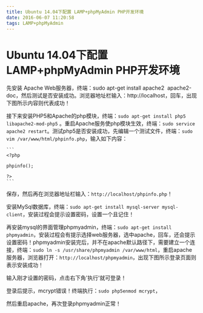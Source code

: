 ```yaml
---
title: Ubuntu 14.04下配置 LAMP+phpMyAdmin PHP开发环境
date: 2016-06-07 11:20:58
tags: LAMP+phpMyAdmin
---
```


# Ubuntu 14.04下配置 LAMP+phpMyAdmin PHP开发环境

先安装 Apache Web服务器，终端：sudo apt-get install apache2  apache2-doc，然后测试是否安装成功。浏览器地址栏输入：http://localhost，回车，出现下图所示内容则代表成功！

<!-- more -->

接下来安装PHP5和Apache的php模块，终端：`sudo apt-get install php5 libapache2-mod-php5` 。重启Apache服务使php模块生效，终端：`sudo service apache2 restart`。测试php5是否安装成功，先编辑一个测试文件，终端：`sudo vim /var/www/html/phpinfo.php`，输入如下内容：

    ```
    <?php

    phpinfo();

    ?>
    ```



保存，然后再在浏览器地址栏输入：`http://localhost/phpinfo.php`！





安装MySql数据库，终端：`sudo apt-get install mysql-server mysql-client`，安装过程会提示设置密码，设置一个且记住！




再安装mysql的界面管理phpmyadmin，终端：`sudo apt-get install phpmyadmin`，安装过程会有提示选择web服务器，选中apache，回车，还会提示设置密码！phpmyadmin安装完后，并不在apache默认路径下，需要建立一个连接，终端：`sudo ln -s /usr/share/phpmyadmin /var/www/html`，重启apache服务器，浏览器打开：`http://localhost/phpmyadmin`，出现下图所示登录页面则表示安装成功！



输入刚才设置的密码，点击右下角'执行'就可登录！

登录后提示，mcrypt错误！终端执行：`sudo php5enmod mcrypt`，

然后重启apache，再次登录phpmyadmin正常！